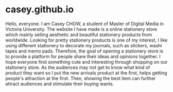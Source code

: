 # casey.github.io
Hello, everyone. I am Casey CHOW, a student of Master of Digital Media in Victoria University.
The website I have made is a online stationery store which mainly selling aesthetic and beautiful stationery products from worldwide.
Looking for pretty stationery products is one of my interest, I like using different stationery to decorate my journals, such as stickers, washi tapes and memo pads. 
Therefore, the goal of opening a stationery store is to provide a platform for people share their ideas and opinions together. 
I hope everyone find something cute and interesting through shopping on our stationery store.
As the audiences may not get to know what kind of product they want so I put the new arrivals product at the first, helps getting people's attraction at the first.
Then, showing the best item can further attract audiences and stimulate their buying wants.
